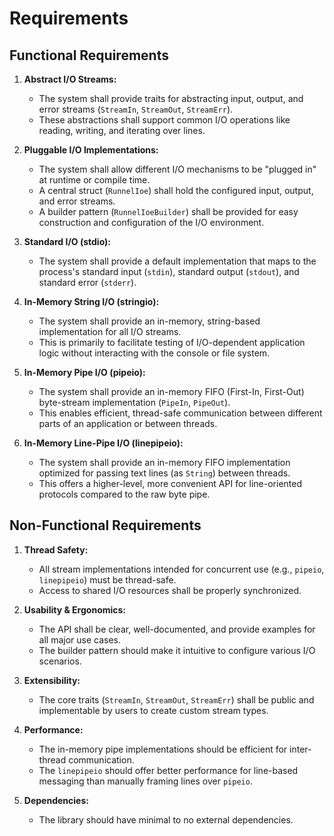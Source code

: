 # Requirements

## Functional Requirements

1.  **Abstract I/O Streams:**
    *   The system shall provide traits for abstracting input, output, and error streams (`StreamIn`, `StreamOut`, `StreamErr`).
    *   These abstractions shall support common I/O operations like reading, writing, and iterating over lines.

2.  **Pluggable I/O Implementations:**
    *   The system shall allow different I/O mechanisms to be "plugged in" at runtime or compile time.
    *   A central struct (`RunnelIoe`) shall hold the configured input, output, and error streams.
    *   A builder pattern (`RunnelIoeBuilder`) shall be provided for easy construction and configuration of the I/O environment.

3.  **Standard I/O (stdio):**
    *   The system shall provide a default implementation that maps to the process's standard input (`stdin`), standard output (`stdout`), and standard error (`stderr`).

4.  **In-Memory String I/O (stringio):**
    *   The system shall provide an in-memory, string-based implementation for all I/O streams.
    *   This is primarily to facilitate testing of I/O-dependent application logic without interacting with the console or file system.

5.  **In-Memory Pipe I/O (pipeio):**
    *   The system shall provide an in-memory FIFO (First-In, First-Out) byte-stream implementation (`PipeIn`, `PipeOut`).
    *   This enables efficient, thread-safe communication between different parts of an application or between threads.

6.  **In-Memory Line-Pipe I/O (linepipeio):**
    *   The system shall provide an in-memory FIFO implementation optimized for passing text lines (as `String`) between threads.
    *   This offers a higher-level, more convenient API for line-oriented protocols compared to the raw byte pipe.

## Non-Functional Requirements

1.  **Thread Safety:**
    *   All stream implementations intended for concurrent use (e.g., `pipeio`, `linepipeio`) must be thread-safe.
    *   Access to shared I/O resources shall be properly synchronized.

2.  **Usability & Ergonomics:**
    *   The API shall be clear, well-documented, and provide examples for all major use cases.
    *   The builder pattern should make it intuitive to configure various I/O scenarios.

3.  **Extensibility:**
    *   The core traits (`StreamIn`, `StreamOut`, `StreamErr`) shall be public and implementable by users to create custom stream types.

4.  **Performance:**
    *   The in-memory pipe implementations should be efficient for inter-thread communication.
    *   The `linepipeio` should offer better performance for line-based messaging than manually framing lines over `pipeio`.

5.  **Dependencies:**
    *   The library should have minimal to no external dependencies.